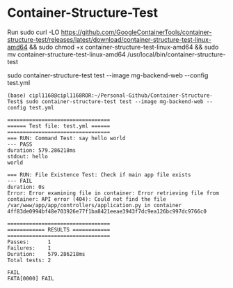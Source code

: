 # Container-Structure-Test

Run sudo curl -LO https://github.com/GoogleContainerTools/container-structure-test/releases/latest/download/container-structure-test-linux-amd64 && sudo chmod +x container-structure-test-linux-amd64 && sudo mv container-structure-test-linux-amd64 /usr/local/bin/container-structure-test

sudo container-structure-test test --image mg-backend-web --config test.yml

```
(base) cipl1168@cipl1168ROR:~/Personal-Github/Container-Structure-Test$ sudo container-structure-test test --image mg-backend-web --config test.yml 

=================================
====== Test file: test.yml ======
=================================
=== RUN: Command Test: say hello world
--- PASS
duration: 579.286218ms
stdout: hello
world

=== RUN: File Existence Test: Check if main app file exists
--- FAIL
duration: 0s
Error: Error examining file in container: Error retrieving file from container: API error (404): Could not find the file /var/www/app/app/controllers/application.py in container 4ff83de0994bf48e703926e77f1ba8421eeae3943f7dc9ea126bc997dc9766c0

=================================
============ RESULTS ============
=================================
Passes:      1
Failures:    1
Duration:    579.286218ms
Total tests: 2

FAIL
FATA[0000] FAIL 

```